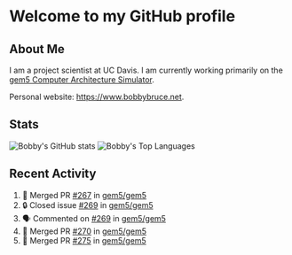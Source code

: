 # Welcome to my GitHub profile

## About Me

I am a project scientist at UC Davis. I am currently working primarily on the [gem5 Computer Architecture Simulator](https://github.com/gem5).

Personal website: <https://www.bobbybruce.net>.

## Stats

![Bobby's GitHub stats](https://github-readme-stats.vercel.app/api?username=bobbyrbruce&show_icons=true&theme=responsive&include_all_commits=true&count_private=true&show=reviews)
![Bobby's Top Languages ](https://github-readme-stats.vercel.app/api/top-langs/?username=bobbyrbruce&layout=compact&theme=responsive&count_private=true&langs_count=10)

## Recent Activity

<!--START_SECTION:activity-->
1. 🎉 Merged PR [#267](https://github.com/gem5/gem5/pull/267) in [gem5/gem5](https://github.com/gem5/gem5)
2. 🔒 Closed issue [#269](https://github.com/gem5/gem5/issues/269) in [gem5/gem5](https://github.com/gem5/gem5)
3. 🗣 Commented on [#269](https://github.com/gem5/gem5/issues/269#issuecomment-1708864231) in [gem5/gem5](https://github.com/gem5/gem5)
4. 🎉 Merged PR [#270](https://github.com/gem5/gem5/pull/270) in [gem5/gem5](https://github.com/gem5/gem5)
5. 🎉 Merged PR [#275](https://github.com/gem5/gem5/pull/275) in [gem5/gem5](https://github.com/gem5/gem5)
<!--END_SECTION:activity-->
